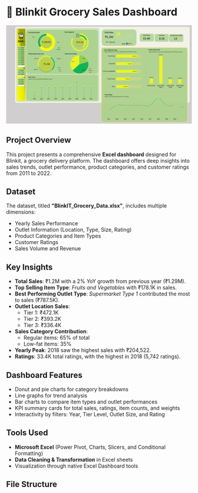 # 🛒 Blinkit Grocery Sales Dashboard

![Blinkit Dashboard](./Annotation%202025-06-23%20141957.png)

## Project Overview

This project presents a comprehensive **Excel dashboard** designed for Blinkit, a grocery delivery platform. The dashboard offers deep insights into sales trends, outlet performance, product categories, and customer ratings from 2011 to 2022.

##  Dataset

The dataset, titled **"BlinkIT_Grocery_Data.xlsx"**, includes multiple dimensions:
- Yearly Sales Performance
- Outlet Information (Location, Type, Size, Rating)
- Product Categories and Item Types
- Customer Ratings
- Sales Volume and Revenue

##  Key Insights

- **Total Sales**: ₹1.2M with a 2% YoY growth from previous year (₹1.29M).
- **Top Selling Item Type**: *Fruits and Vegetables* with ₹178.1K in sales.
- **Best Performing Outlet Type**: *Supermarket Type 1* contributed the most to sales (₹787.5K).
- **Outlet Location Sales**:
  - Tier 1: ₹472.1K
  - Tier 2: ₹393.2K
  - Tier 3: ₹336.4K
- **Sales Category Contribution**:
  - Regular items: 65% of total
  - Low-fat items: 35%
- **Yearly Peak**: 2018 saw the highest sales with ₹204,522.
- **Ratings**: 33.4K total ratings, with the highest in 2018 (5,742 ratings).

##  Dashboard Features

- Donut and pie charts for category breakdowns
- Line graphs for trend analysis
- Bar charts to compare item types and outlet performances
- KPI summary cards for total sales, ratings, item counts, and weights
- Interactivity by filters: Year, Tier Level, Outlet Size, and Rating

##  Tools Used

- **Microsoft Excel** (Power Pivot, Charts, Slicers, and Conditional Formatting)
- **Data Cleaning & Transformation** in Excel sheets
- Visualization through native Excel Dashboard tools

##  File Structure


